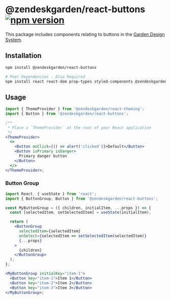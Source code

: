 # @zendeskgarden/react-buttons [![npm version](https://flat.badgen.net/npm/v/@zendeskgarden/react-buttons)](https://www.npmjs.com/package/@zendeskgarden/react-buttons)

This package includes components relating to buttons in the
[Garden Design System](https://zendeskgarden.github.io/).

## Installation

```sh
npm install @zendeskgarden/react-buttons

# Peer Dependencies - Also Required
npm install react react-dom prop-types styled-components @zendeskgarden/react-theming
```

## Usage

```jsx static
import { ThemeProvider } from '@zendeskgarden/react-theming';
import { Button } from '@zendeskgarden/react-buttons';

/**
 * Place a `ThemeProvider` at the root of your React application
 */
<ThemeProvider>
  <>
    <Button onClick={() => alert('clicked')}>Default</Button>
    <Button isPrimary isDanger>
      Primary danger button
    </Button>
  </>
</ThemeProvider>;
```

### Button Group

```jsx static
import React, { useState } from 'react';
import { ButtonGroup, Button } from '@zendeskgarden/react-buttons';

const MyButtonGroup = ({ children, initialItem, ...props }) => {
  const [selectedItem, setSelectedItem] = useState(initialItem);

  return (
    <ButtonGroup
      selectedItem={selectedItem}
      onSelect={selectedItem => setSelectedItem(selectedItem)}
      {...props}
    >
      {children}
    </ButtonGroup>
  );
};

<MyButtonGroup initialKey="item-1">
  <Button key="item-1">Item 1</Button>
  <Button key="item-2">Item 2</Button>
  <Button key="item-3">Item 3</Button>
</MyButtonGroup>;
```
